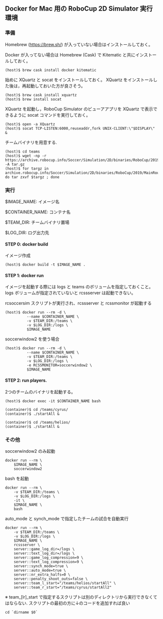 ## Docker for Mac 用の RoboCup 2D Simulator 実行環境

### 準備

Homebrew (https://brew.sh/) が入っていない場合はインストールしておく。

Docker が入ってない場合は Homebrew (Cask) で Kitematic と共にインストールしておく。
~~~console
(host)$ brew cask install docker kitematic
~~~

始めに XQuartz と socat をインストールしておく。
XQuartz をインストールした後は，再起動しておいた方が良さそう。
~~~console
(host)$ brew cask install xquartz
(host)$ brew install socat
~~~

XQuartz を起動し，RoboCup Simulator のビューアアプリを XQuartz で表示できるように socat コマンドを実行しておく。
~~~console
(host)$ open -a XQuartz
(host)$ socat TCP-LISTEN:6000,reuseaddr,fork UNIX-CLIENT:\"$DISPLAY\" &
~~~

チームバイナリを用意する.
~~~console
(host)$ cd teams
(host)$ wget -np -r https://archive.robocup.info/Soccer/Simulation/2D/binaries/RoboCup/2019/MainRound/ -A tar.gz
(host)$ for targz in archive.robocup.info/Soccer/Simulation/2D/binaries/RoboCup/2019/MainRound/*tar.gz; do tar zxvf $targz ; done
~~~

### 実行

$IMAGE_NAME: イメージ名

$CONTAINER_NAME: コンテナ名

$TEAM_DIR: チームバイナリ置場

$LOG_DIR: ログ出力先

#### STEP 0: docker build

イメージ作成
~~~console
(host)$ docker build -t $IMAGE_NAME .
~~~

#### STEP 1: docker run 

イメージを起動する際には logs と teams のボリュームを指定しておくこと。
logs ボリュームが指定されていないと rcssserver は起動できない。

rcsoccersim スクリプトが実行され、rcssserver と rcssmonitor が起動する
~~~console
(host)$ docker run --rm -d \
          --name $CONTAINER_NAME \
          -v $TEAM_DIR:/teams \
          -v $LOG_DIR:/logs \
          $IMAGE_NAME
~~~

soccerwindow2 を使う場合
~~~console
(host)$ docker run --rm -d \
          --name $CONTAINER_NAME \
          -v $TEAM_DIR:/teams \
          -v $LOG_DIR:/logs \
          -e RCSSMONITOR=soccerwindow2 \
          $IMAGE_NAME
~~~

#### STEP 2: run players.

2つのチームのバイナリを起動する。
~~~console
(host)$ docker exec -it $CONTAINER_NAME bash

(container)$ cd /teams/cyrus/
(container)$ ./startAll &

(container)$ cd /teams/helios/
(container)$ ./startAll &
~~~
### その他

soccerwindow2 のみ起動
```console
docker run --rm \
	$IMAGE_NAME \
	soccerwindow2
```

bash を起動
```console
docker run --rm \
    -v $TEAM_DIR:/teams \
    -v $LOG_DIR:/logs \
	-it \
	$IMAGE_NAME \
    bash
```

auto_mode と synch_mode で指定したチームの試合を自動実行

```console
docker run --rm \
    -v $TEAM_DIR:/teams \
    -v $LOG_DIR:/logs \
    $IMAGE_NAME \
    rcssserver \
    server::game_log_dir=/logs \
	server::text_log_dir=/logs \
	server::game_log_compression=9 \
	server::text_log_compression=9 \
    server::synch_mode=true \
    server::auto_mode=true \
    server::nr_extra_halfs=0 \
    server::penalty_shoot_outs=false \
    server::team_l_start="/teams/helios/startAll" \
    server::team_r_start="/teams/cyrus/startAll2"
```
※ team_[lr]_start で指定するスクリプトは別のディレクトリから実行できなくてはならない.
スクリプトの最初の方に↓のコードを追加すれば良い
```
cd `dirname $0`
```
